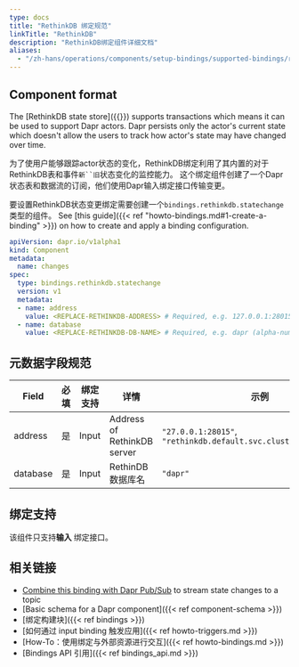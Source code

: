 ```yaml
---
type: docs
title: "RethinkDB 绑定规范"
linkTitle: "RethinkDB"
description: "RethinkDB绑定组件详细文档"
aliases:
  - "/zh-hans/operations/components/setup-bindings/supported-bindings/rethinkdb/"
---
```


## Component format

The [RethinkDB state store]({{<ref setup-rethinkdb.md>}}) supports transactions which means it can be used to support Dapr actors. Dapr persists only the actor's current state which doesn't allow the users to track how actor's state may have changed over time.

为了使用户能够跟踪actor状态的变化，RethinkDB绑定利用了其内置的对于RethinkDB表和事件`新``旧`状态变化的监控能力。 这个绑定组件创建了一个Dapr状态表和数据流的订阅，他们使用Dapr输入绑定接口传输变更。

要设置RethinkDB状态变更绑定需要创建一个`bindings.rethinkdb.statechange`类型的组件。 See [this guide]({{< ref "howto-bindings.md#1-create-a-binding" >}}) on how to create and apply a binding configuration.


```yaml
apiVersion: dapr.io/v1alpha1
kind: Component
metadata:
  name: changes
spec:
  type: bindings.rethinkdb.statechange
  version: v1
  metadata:
  - name: address
    value: <REPLACE-RETHINKDB-ADDRESS> # Required, e.g. 127.0.0.1:28015 or rethinkdb.default.svc.cluster.local:28015).
  - name: database
    value: <REPLACE-RETHINKDB-DB-NAME> # Required, e.g. dapr (alpha-numerics only)
```

## 元数据字段规范

| Field    | 必填 | 绑定支持  | 详情                          | 示例                                                                |
| -------- |:--:| ----- | --------------------------- | ----------------------------------------------------------------- |
| address  | 是  | Input | Address of RethinkDB server | `"27.0.0.1:28015"`, `"rethinkdb.default.svc.cluster.local:28015"` |
| database | 是  | Input | RethinDB数据库名                | `"dapr"`                                                          |

## 绑定支持

该组件只支持**输入** 绑定接口。

## 相关链接

- [Combine this binding with Dapr Pub/Sub](https://github.com/mchmarny/dapr-state-store-change-handler) to stream state changes to a topic
- [Basic schema for a Dapr component]({{< ref component-schema >}})
- [绑定构建块]({{< ref bindings >}})
- [如何通过 input binding 触发应用]({{< ref howto-triggers.md >}})
- [How-To：使用绑定与外部资源进行交互]({{< ref howto-bindings.md >}})
- [Bindings API 引用]({{< ref bindings_api.md >}})
